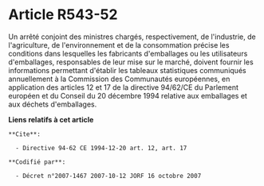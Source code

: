 # Article R543-52

Un arrêté conjoint des ministres chargés, respectivement, de l'industrie, de l'agriculture, de l'environnement et de la
consommation précise les conditions dans lesquelles les fabricants d'emballages ou les utilisateurs d'emballages,
responsables de leur mise sur le marché, doivent fournir les informations permettant d'établir les tableaux statistiques
communiqués annuellement à la Commission des Communautés européennes, en application des articles 12 et 17 de la directive
94/62/CE du Parlement européen et du Conseil du 20 décembre 1994 relative aux emballages et aux déchets d'emballages.

**Liens relatifs à cet article**

	**Cite**:

	  - Directive 94-62 CE 1994-12-20 art. 12, art. 17

	**Codifié par**:

	  - Décret n°2007-1467 2007-10-12 JORF 16 octobre 2007
